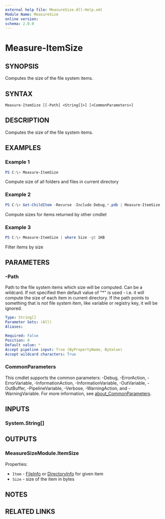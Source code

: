 ```yaml
---
external help file: MeasureSize.dll-Help.xml
Module Name: MeasureSize
online version:
schema: 2.0.0
---
```


# Measure-ItemSize

## SYNOPSIS

Computes the size of the file system items.

## SYNTAX

```
Measure-ItemSize [[-Path] <String[]>] [<CommonParameters>]
```

## DESCRIPTION

Computes the size of the file system items.

## EXAMPLES

### Example 1
```powershell
PS C:\> Measure-ItemSize
```

Compute size of all folders and files in current directory

### Example 2
```powershell
PS C:\> Get-ChildItem -Recurse -Include Debug,*.pdb | Measure-ItemSize
```

Compute sizes for items returned by other cmdlet

### Example 3
```powershell
PS C:\> Measure-ItemSize | where Size -gt 1KB
```

Filter items by size

## PARAMETERS

### -Path

Path to the file system items which size will be computed. Can be a wildcard.
If not specified then default value of "*" is used - i.e. it will compute
the size of each item in current directory. If the path points to something
that is not file system item, like variable or registry key, it will be ignored.

```yaml
Type: String[]
Parameter Sets: (All)
Aliases:

Required: False
Position: 0
Default value: *
Accept pipeline input: True (ByPropertyName, ByValue)
Accept wildcard characters: True
```

### CommonParameters
This cmdlet supports the common parameters: -Debug, -ErrorAction, -ErrorVariable, -InformationAction, -InformationVariable, -OutVariable, -OutBuffer, -PipelineVariable, -Verbose, -WarningAction, and -WarningVariable. For more information, see [about_CommonParameters](http://go.microsoft.com/fwlink/?LinkID=113216).

## INPUTS

### System.String[]

## OUTPUTS

### MeasureSizeModule.ItemSize

Properties:
* `Item` - [FileInfo](https://docs.microsoft.com/en-us/dotnet/api/system.io.fileinfo) or [DirectoryInfo](https://docs.microsoft.com/en-us/dotnet/api/system.io.directoryinfo) for given item
* `Size` - size of the item in bytes

## NOTES

## RELATED LINKS
